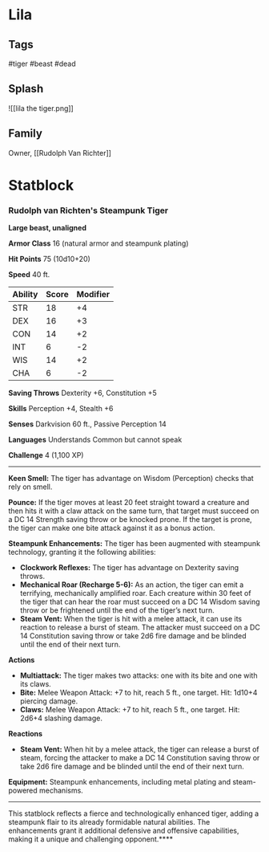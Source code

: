 # Lila
## Tags
#tiger #beast #dead
## Splash
![[lila the tiger.png]]
## Family
Owner, [[Rudolph Van Richter]]
# Statblock

### Rudolph van Richten's Steampunk Tiger

**Large beast, unaligned**

**Armor Class** 16 (natural armor and steampunk plating)

**Hit Points** 75 (10d10+20)

**Speed** 40 ft.

| Ability | Score | Modifier |
|---------|-------|----------|
| STR     | 18    | +4       |
| DEX     | 16    | +3       |
| CON     | 14    | +2       |
| INT     | 6     | -2       |
| WIS     | 14    | +2       |
| CHA     | 6     | -2       |

**Saving Throws** Dexterity +6, Constitution +5

**Skills** Perception +4, Stealth +6

**Senses** Darkvision 60 ft., Passive Perception 14

**Languages** Understands Common but cannot speak

**Challenge** 4 (1,100 XP)

---

**Keen Smell:** The tiger has advantage on Wisdom (Perception) checks that rely on smell.

**Pounce:** If the tiger moves at least 20 feet straight toward a creature and then hits it with a claw attack on the same turn, that target must succeed on a DC 14 Strength saving throw or be knocked prone. If the target is prone, the tiger can make one bite attack against it as a bonus action.

**Steampunk Enhancements:** The tiger has been augmented with steampunk technology, granting it the following abilities:

- **Clockwork Reflexes:** The tiger has advantage on Dexterity saving throws.
- **Mechanical Roar (Recharge 5-6):** As an action, the tiger can emit a terrifying, mechanically amplified roar. Each creature within 30 feet of the tiger that can hear the roar must succeed on a DC 14 Wisdom saving throw or be frightened until the end of the tiger’s next turn.
- **Steam Vent:** When the tiger is hit with a melee attack, it can use its reaction to release a burst of steam. The attacker must succeed on a DC 14 Constitution saving throw or take 2d6 fire damage and be blinded until the end of their next turn.

**Actions**

- **Multiattack:** The tiger makes two attacks: one with its bite and one with its claws.
- **Bite:** Melee Weapon Attack: +7 to hit, reach 5 ft., one target. Hit: 1d10+4 piercing damage.
- **Claws:** Melee Weapon Attack: +7 to hit, reach 5 ft., one target. Hit: 2d6+4 slashing damage.

**Reactions**

- **Steam Vent:** When hit by a melee attack, the tiger can release a burst of steam, forcing the attacker to make a DC 14 Constitution saving throw or take 2d6 fire damage and be blinded until the end of their next turn.

**Equipment:** Steampunk enhancements, including metal plating and steam-powered mechanisms.

---

This statblock reflects a fierce and technologically enhanced tiger, adding a steampunk flair to its already formidable natural abilities. The enhancements grant it additional defensive and offensive capabilities, making it a unique and challenging opponent.****